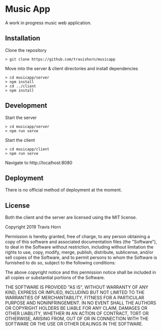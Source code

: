 # Music App

A work in progress music web application.

## Installation

Clone the repository

```
> git clone https://github.com/travishorn/musicapp
```

Move into the server & client directories and install dependencies

```
> cd musicapp/server
> npm install
> cd ../client
> npm install
```

## Development

Start the server

```
> cd musicapp/server
> npm run serve
```

Start the client

```
> cd musicapp/client
> npm run serve
```

Navigate to http://localhost:8080

## Deployment

There is no official method of deployment at the moment.

## License

Both the client and the server are licensed using the MIT license.

Copyright 2019 Travis Horn

Permission is hereby granted, free of charge, to any person obtaining a copy of this software and associated documentation files (the "Software"), to deal in the Software without restriction, including without limitation the rights to use, copy, modify, merge, publish, distribute, sublicense, and/or sell copies of the Software, and to permit persons to whom the Software is furnished to do so, subject to the following conditions:

The above copyright notice and this permission notice shall be included in all copies or substantial portions of the Software.

THE SOFTWARE IS PROVIDED "AS IS", WITHOUT WARRANTY OF ANY KIND, EXPRESS OR IMPLIED, INCLUDING BUT NOT LIMITED TO THE WARRANTIES OF MERCHANTABILITY, FITNESS FOR A PARTICULAR PURPOSE AND NONINFRINGEMENT. IN NO EVENT SHALL THE AUTHORS OR COPYRIGHT HOLDERS BE LIABLE FOR ANY CLAIM, DAMAGES OR OTHER LIABILITY, WHETHER IN AN ACTION OF CONTRACT, TORT OR OTHERWISE, ARISING FROM, OUT OF OR IN CONNECTION WITH THE SOFTWARE OR THE USE OR OTHER DEALINGS IN THE SOFTWARE.
